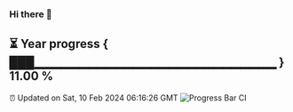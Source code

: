 ### Hi there 👋
⏳ Year progress { ███▁▁▁▁▁▁▁▁▁▁▁▁▁▁▁▁▁▁▁▁▁▁▁▁▁▁▁ } 11.00 %
---
⏰ Updated on Sat, 10 Feb 2024 06:16:26 GMT
![Progress Bar CI](https://github.com/liununu/liununu/workflows/Progress%20Bar%20CI/badge.svg)

